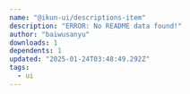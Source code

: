 ```yaml
---
name: "@ikun-ui/descriptions-item"
description: "ERROR: No README data found!"
author: "baiwusanyu"
downloads: 1
dependents: 1
updated: "2025-01-24T03:48:49.292Z"
tags: 
  - ui
---
```

